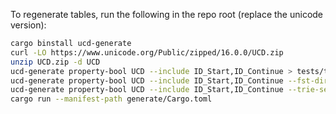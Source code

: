 To regenerate tables, run the following in the repo root (replace the unicode
version):

```bash
cargo binstall ucd-generate
curl -LO https://www.unicode.org/Public/zipped/16.0.0/UCD.zip
unzip UCD.zip -d UCD
ucd-generate property-bool UCD --include ID_Start,ID_Continue > tests/tables/tables.rs
ucd-generate property-bool UCD --include ID_Start,ID_Continue --fst-dir tests/fst
ucd-generate property-bool UCD --include ID_Start,ID_Continue --trie-set > tests/trie/trie.rs
cargo run --manifest-path generate/Cargo.toml
```
